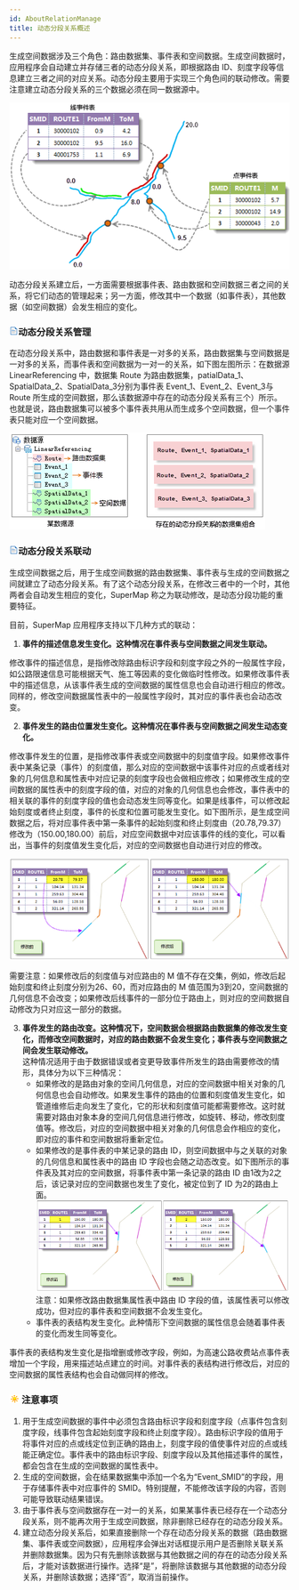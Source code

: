```yaml
---
id: AboutRelationManage
title: 动态分段关系概述
---
```

生成空间数据涉及三个角色：路由数据集、事件表和空间数据。生成空间数据时，应用程序会自动建立并存储三者的动态分段关系，即根据路由 ID、刻度字段等信息建立三者之间的对应关系。动态分段主要用于实现三个角色间的联动修改。需要注意建立动态分段关系的三个数据必须在同一数据源中。

![](img/SpatialData.png)  
  
动态分段关系建立后，一方面需要根据事件表、路由数据和空间数据三者之间的关系，将它们动态的管理起来；另一方面，修改其中一个数据（如事件表），其他数据（如空间数据）会发生相应的变化。

### ![](../img/read.gif)动态分段关系管理

在动态分段关系中，路由数据和事件表是一对多的关系，路由数据集与空间数据是一对多的关系，而事件表和空间数据为一对一的关系，如下图左图所示：在数据源 LinearReferencing 中，数据集 Route 为路由数据集，patialData_1、SpatialData_2、SpatialData_3分别为事件表 Event_1、Event_2、Event_3与 Route 所生成的空间数据，那么该数据源中存在的动态分段关系有三个）所示。也就是说，路由数据集可以被多个事件表共用从而生成多个空间数据，但一个事件表只能对应一个空间数据。

![](img/DSexample.png)  

### ![](../img/read.gif)动态分段关系联动

生成空间数据之后，用于生成空间数据的路由数据集、事件表与生成的空间数据之间就建立了动态分段关系。有了这个动态分段关系，在修改三者中的一个时，其他两者会自动发生相应的变化，SuperMap 称之为联动修改，是动态分段功能的重要特征。

目前，SuperMap 应用程序支持以下几种方式的联动：

1. **事件的描述信息发生变化。这种情况在事件表与空间数据之间发生联动。**

修改事件的描述信息，是指修改除路由标识字段和刻度字段之外的一般属性字段，如公路限速信息可能根据天气、施工等因素的变化做临时性修改。如果修改事件表中的描述信息，从该事件表生成的空间数据的属性信息也会自动进行相应的修改。同样的，修改空间数据属性表中的一般属性字段时，其对应的事件表也会动态改变。

2. **事件发生的路由位置发生变化。这种情况在事件表与空间数据之间发生动态变化。**

修改事件发生的位置，是指修改事件表或空间数据中的刻度值字段。如果修改事件表中某条记录（事件）的刻度值，那么对应的空间数据中该事件对应的点或者线对象的几何信息和属性表中对应记录的刻度字段也会做相应修改；如果修改生成的空间数据的属性表中的刻度字段的值，对应的对象的几何信息也会修改，事件表中的相关联的事件的刻度字段的值也会动态发生同等变化。如果是线事件，可以修改起始刻度或者终止刻度，事件的长度和位置可能发生变化。如下图所示，是生成空间数据之后，将对应事件表中第一条事件的起始刻度和终止刻度由（20.78,79.37）修改为（150.00,180.00）前后，对应空间数据中对应该事件的线的变化，可以看出，当事件的刻度值发生变化后，对应的空间数据也自动进行对应的修改。

![](img/RelationLink.png)   
  
需要注意：如果修改后的刻度值与对应路由的 M 值不存在交集，例如，修改后起始刻度和终止刻度分别为26、60，而对应路由的 M 值范围为3到20，空间数据的几何信息不会改变；如果修改后线事件的一部分位于路由上，则对应的空间数据自动修改为只对应这一部分的数据。

3. **事件发生的路由改变。这种情况下，空间数据会根据路由数据集的修改发生变化，而修改空间数据时，对应的路由数据不会发生变化；事件表与空间数据之间会发生联动修改。**<br/> 这种情况适用于由于数据错误或者变更导致事件所发生的路由需要修改的情形，具体分为以下三种情况：
    * 如果修改的是路由对象的空间几何信息，对应的空间数据中相关对象的几何信息也会自动修改。如果发生事件的路由的位置和刻度值发生变化，如管道维修后走向发生了变化，它的形状和刻度值可能都需要修改。这时就需要对路由对象本身的空间几何信息进行修改，如旋转、移动，修改刻度值等。修改后，对应的空间数据中相关对象的几何信息会作相应的变化，即对应的事件和空间数据将重新定位。
    * 如果修改的是事件表的中某记录的路由 ID，则空间数据中与之关联的对象的几何信息和属性表中的路由 ID 字段也会随之动态改变。如下图所示的事件表及其对应的空间数据，将事件表中第一条记录的路由 ID 由1改为2之后，该记录对应的空间数据也发生了变化，被定位到了 ID 为2的路由上面。 <br/>![](img/RelationLink2.png)  <br/>注意：如果修改路由数据集属性表中路由 ID 字段的值，该属性表可以修改成功，但对应的事件表和空间数据不会发生变化。
    * 事件表的表结构发生变化。此种情形下空间数据的属性信息会随着事件表的变化而发生同等变化。

事件表的表结构发生变化是指增删或修改字段，例如，为高速公路收费站点事件表增加一个字段，用来描述站点建立的时间。对事件表的表结构进行修改后，对应的空间数据的属性表结构也会自动做同样的修改。

### ![](../img/note.png)注意事项

  1. 用于生成空间数据的事件中必须包含路由标识字段和刻度字段（点事件包含刻度字段，线事件包含起始刻度字段和终止刻度字段）。路由标识字段的值用于将事件对应的点或线定位到正确的路由上，刻度字段的值使事件对应的点或线能正确定位。事件表中的路由标识字段、刻度字段以及其他描述事件的属性，都会包含在生成的空间数据的属性表中。
  2. 生成的空间数据，会在结果数据集中添加一个名为“Event_SMID”的字段，用于存储事件表中对应事件的 SMID。特别提醒，不能修改该字段的内容，否则可能导致联动结果错误。
  3. 由于事件表与空间数据存在一对一的关系，如果某事件表已经存在一个动态分段关系，则不能再次用于生成空间数据，除非删除已经存在的动态分段关系。
  4. 建立动态分段关系后，如果直接删除一个存在动态分段关系的数据（路由数据集、事件表或空间数据），应用程序会弹出对话框提示用户是否删除关联关系并删除数据集。因为只有先删除该数据与其他数据之间的存在的动态分段关系后，才能对该数据进行操作。选择“是”，将删除该数据与其他数据的动态分段关系，并删除该数据；选择“否”，取消当前操作。